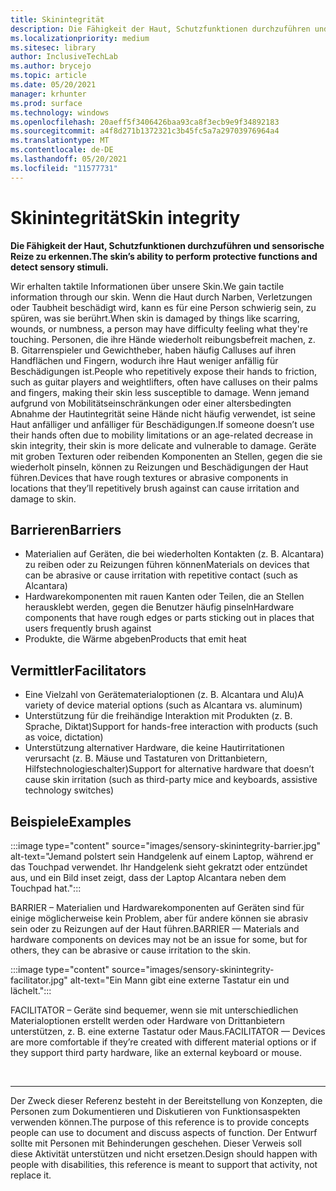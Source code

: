 ```yaml
---
title: Skinintegrität
description: Die Fähigkeit der Haut, Schutzfunktionen durchzuführen und sensorische Reize zu erkennen
ms.localizationpriority: medium
ms.sitesec: library
author: InclusiveTechLab
ms.author: brycejo
ms.topic: article
ms.date: 05/20/2021
manager: krhunter
ms.prod: surface
ms.technology: windows
ms.openlocfilehash: 20aeff5f3406426baa93ca8f3ecb9e9f34892183
ms.sourcegitcommit: a4f8d271b1372321c3b45fc5a7a29703976964a4
ms.translationtype: MT
ms.contentlocale: de-DE
ms.lasthandoff: 05/20/2021
ms.locfileid: "11577731"
---
```

# <a name="skin-integrity"></a><span data-ttu-id="02153-103">Skinintegrität</span><span class="sxs-lookup"><span data-stu-id="02153-103">Skin integrity</span></span>

**<span data-ttu-id="02153-104">Die Fähigkeit der Haut, Schutzfunktionen durchzuführen und sensorische Reize zu erkennen.</span><span class="sxs-lookup"><span data-stu-id="02153-104">The skin’s ability to perform protective functions and detect sensory stimuli.</span></span>**

<span data-ttu-id="02153-105">Wir erhalten taktile Informationen über unsere Skin.</span><span class="sxs-lookup"><span data-stu-id="02153-105">We gain tactile information through our skin.</span></span> <span data-ttu-id="02153-106">Wenn die Haut durch Narben, Verletzungen oder Taubheit beschädigt wird, kann es für eine Person schwierig sein, zu spüren, was sie berührt.</span><span class="sxs-lookup"><span data-stu-id="02153-106">When skin is damaged by things like scarring, wounds, or numbness, a person may have difficulty feeling what they're touching.</span></span> <span data-ttu-id="02153-107">Personen, die ihre Hände wiederholt reibungsbefreit machen, z. B. Gitarrenspieler und Gewichtheber, haben häufig Calluses auf ihren Handflächen und Fingern, wodurch ihre Haut weniger anfällig für Beschädigungen ist.</span><span class="sxs-lookup"><span data-stu-id="02153-107">People who repetitively expose their hands to friction, such as guitar players and weightlifters, often have calluses on their palms and fingers, making their skin less susceptible to damage.</span></span> <span data-ttu-id="02153-108">Wenn jemand aufgrund von Mobilitätseinschränkungen oder einer altersbedingten Abnahme der Hautintegrität seine Hände nicht häufig verwendet, ist seine Haut anfälliger und anfälliger für Beschädigungen.</span><span class="sxs-lookup"><span data-stu-id="02153-108">If someone doesn’t use their hands often due to mobility limitations or an age-related decrease in skin integrity, their skin is more delicate and vulnerable to damage.</span></span> <span data-ttu-id="02153-109">Geräte mit groben Texturen oder reibenden Komponenten an Stellen, gegen die sie wiederholt pinseln, können zu Reizungen und Beschädigungen der Haut führen.</span><span class="sxs-lookup"><span data-stu-id="02153-109">Devices that have rough textures or abrasive components in locations that they’ll repetitively brush against can cause irritation and damage to skin.</span></span>

## <a name="barriers"></a><span data-ttu-id="02153-110">Barrieren</span><span class="sxs-lookup"><span data-stu-id="02153-110">Barriers</span></span>
* <span data-ttu-id="02153-111">Materialien auf Geräten, die bei wiederholten Kontakten (z. B. Alcantara) zu reiben oder zu Reizungen führen können</span><span class="sxs-lookup"><span data-stu-id="02153-111">Materials on devices that can be abrasive or cause irritation with repetitive contact (such as Alcantara)</span></span>
* <span data-ttu-id="02153-112">Hardwarekomponenten mit rauen Kanten oder Teilen, die an Stellen herausklebt werden, gegen die Benutzer häufig pinseln</span><span class="sxs-lookup"><span data-stu-id="02153-112">Hardware components that have rough edges or parts sticking out in places that users frequently brush against</span></span>
* <span data-ttu-id="02153-113">Produkte, die Wärme abgeben</span><span class="sxs-lookup"><span data-stu-id="02153-113">Products that emit heat</span></span>

## <a name="facilitators"></a><span data-ttu-id="02153-114">Vermittler</span><span class="sxs-lookup"><span data-stu-id="02153-114">Facilitators</span></span>
* <span data-ttu-id="02153-115">Eine Vielzahl von Gerätematerialoptionen (z. B. Alcantara und Alu)</span><span class="sxs-lookup"><span data-stu-id="02153-115">A variety of device material options (such as Alcantara vs. aluminum)</span></span>
* <span data-ttu-id="02153-116">Unterstützung für die freihändige Interaktion mit Produkten (z. B. Sprache, Diktat)</span><span class="sxs-lookup"><span data-stu-id="02153-116">Support for hands-free interaction with products (such as voice, dictation)</span></span>
* <span data-ttu-id="02153-117">Unterstützung alternativer Hardware, die keine Hautirritationen verursacht (z. B. Mäuse und Tastaturen von Drittanbietern, Hilfstechnologieschalter)</span><span class="sxs-lookup"><span data-stu-id="02153-117">Support for alternative hardware that doesn’t cause skin irritation (such as third-party mice and keyboards, assistive technology switches)</span></span>

## <a name="examples"></a><span data-ttu-id="02153-118">Beispiele</span><span class="sxs-lookup"><span data-stu-id="02153-118">Examples</span></span>

:::image type="content" source="images/sensory-skinintegrity-barrier.jpg" alt-text="Jemand polstert sein Handgelenk auf einem Laptop, während er das Touchpad verwendet. Ihr Handgelenk sieht gekratzt oder entzündet aus, und ein Bild inset zeigt, dass der Laptop Alcantara neben dem Touchpad hat.":::

<span data-ttu-id="02153-121">BARRIER – Materialien und Hardwarekomponenten auf Geräten sind für einige möglicherweise kein Problem, aber für andere können sie abrasiv sein oder zu Reizungen auf der Haut führen.</span><span class="sxs-lookup"><span data-stu-id="02153-121">BARRIER — Materials and hardware components on devices may not be an issue for some, but for others, they can be abrasive or cause irritation to the skin.</span></span>  

:::image type="content" source="images/sensory-skinintegrity-facilitator.jpg" alt-text="Ein Mann gibt eine externe Tastatur ein und lächelt.":::

<span data-ttu-id="02153-123">FACILITATOR – Geräte sind bequemer, wenn sie mit unterschiedlichen Materialoptionen erstellt werden oder Hardware von Drittanbietern unterstützen, z. B. eine externe Tastatur oder Maus.</span><span class="sxs-lookup"><span data-stu-id="02153-123">FACILITATOR — Devices are more comfortable if they’re created with different material options or if they support third party hardware, like an external keyboard or mouse.</span></span> 


&nbsp;

[comment]: # (Footer-Anweisung)
___
<span data-ttu-id="02153-125">Der Zweck dieser Referenz besteht in der Bereitstellung von Konzepten, die Personen zum Dokumentieren und Diskutieren von Funktionsaspekten verwenden können.</span><span class="sxs-lookup"><span data-stu-id="02153-125">The purpose of this reference is to provide concepts people can use to document and discuss aspects of function.</span></span> <span data-ttu-id="02153-126">Der Entwurf sollte mit Personen mit Behinderungen geschehen. Dieser Verweis soll diese Aktivität unterstützen und nicht ersetzen.</span><span class="sxs-lookup"><span data-stu-id="02153-126">Design should happen with people with disabilities, this reference is meant to support that activity, not replace it.</span></span> 